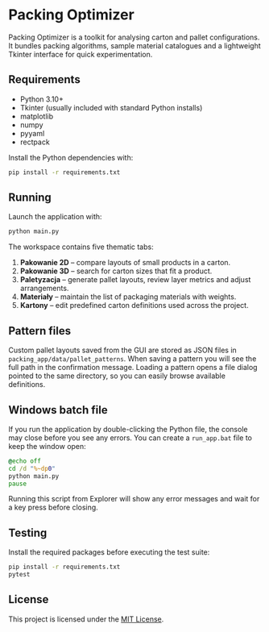 # Packing Optimizer

Packing Optimizer is a toolkit for analysing carton and pallet configurations. It bundles
packing algorithms, sample material catalogues and a lightweight Tkinter interface for
quick experimentation.

## Requirements
- Python 3.10+
- Tkinter (usually included with standard Python installs)
- matplotlib
- numpy
- pyyaml
- rectpack

Install the Python dependencies with:
```bash
pip install -r requirements.txt
```

## Running
Launch the application with:
```bash
python main.py
```
The workspace contains five thematic tabs:

1. **Pakowanie 2D** – compare layouts of small products in a carton.
2. **Pakowanie 3D** – search for carton sizes that fit a product.
3. **Paletyzacja** – generate pallet layouts, review layer metrics and adjust arrangements.
4. **Materiały** – maintain the list of packaging materials with weights.
5. **Kartony** – edit predefined carton definitions used across the project.

## Pattern files
Custom pallet layouts saved from the GUI are stored as JSON files in
`packing_app/data/pallet_patterns`. When saving a pattern you will see the full
path in the confirmation message. Loading a pattern opens a file dialog pointed
to the same directory, so you can easily browse available definitions.

## Windows batch file
If you run the application by double-clicking the Python file, the console may close before you see any errors. You can create a `run_app.bat` file to keep the window open:
```bat
@echo off
cd /d "%~dp0"
python main.py
pause
```
Running this script from Explorer will show any error messages and wait for a key press before closing.

## Testing
Install the required packages before executing the test suite:
```bash
pip install -r requirements.txt
pytest
```

## License
This project is licensed under the [MIT License](LICENSE).

